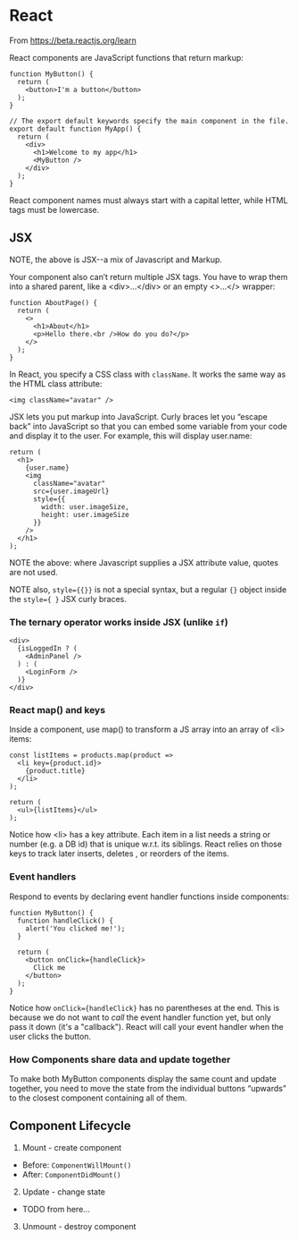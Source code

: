 # React

From https://beta.reactjs.org/learn

React components are JavaScript functions that return markup:

```
function MyButton() {
  return (
    <button>I'm a button</button>
  );
}

// The export default keywords specify the main component in the file.
export default function MyApp() {
  return (
    <div>
      <h1>Welcome to my app</h1>
      <MyButton />
    </div>
  );
}
```
React component names must always start with a capital letter, while HTML tags must be lowercase.

## JSX

NOTE, the above is JSX--a mix of Javascript and Markup. 

Your component also can’t return multiple JSX tags. You have to wrap them into a shared parent, like a \<div>...\</div> or an empty \<>...\</> wrapper:

```
function AboutPage() {
  return (
    <>
      <h1>About</h1>
      <p>Hello there.<br />How do you do?</p>
    </>
  );
}
```

In React, you specify a CSS class with `className`. It works the same way as the HTML class attribute:
```
<img className="avatar" />
```

JSX lets you put markup into JavaScript. Curly braces let you “escape back” into JavaScript so that you can embed some variable from your code and display it to the user. For example, this will display user.name:

```
return (
  <h1>
    {user.name}
    <img
      className="avatar"
      src={user.imageUrl}
      style={{
        width: user.imageSize,
        height: user.imageSize
      }}
    />
  </h1>
);
```
NOTE the above: where Javascript supplies a JSX attribute value, quotes are not used.

NOTE also, `style={{}}` is not a special syntax, but a regular `{}` object inside the `style={ }` JSX curly braces.


### The ternary operator works inside JSX (unlike `if`)
```
<div>
  {isLoggedIn ? (
    <AdminPanel />
  ) : (
    <LoginForm />
  )}
</div>
```

### React map() and keys
Inside a component, use map() to transform a JS array into an array of \<li> items:
```
const listItems = products.map(product =>
  <li key={product.id}>
    {product.title}
  </li>
);

return (
  <ul>{listItems}</ul>
);
```
Notice how \<li> has a key attribute. Each item in a list needs a string or number (e.g. a DB id) that is unique w.r.t. its siblings. React relies on those keys to track later inserts, deletes , or reorders of the items.

### Event handlers
Respond to events by declaring event handler functions inside components:

```
function MyButton() {
  function handleClick() {
    alert('You clicked me!');
  }

  return (
    <button onClick={handleClick}>
      Click me
    </button>
  );
}
```
Notice how `onClick={handleClick}` has no parentheses at the end. This is because we do not want to _call_ the event handler function yet, but only pass it down (it's a "callback").  React will call your event handler when the user clicks the button.

### How Components share data and update together
To make both MyButton components display the same count and update together, you need to move the state from the individual buttons “upwards” to the closest component containing all of them.



## Component Lifecycle
1. Mount - create component
  - Before: `ComponentWillMount()`
  - After: `ComponentDidMount()`
2. Update - change state
  - TODO from here...
3. Unmount - destroy component
